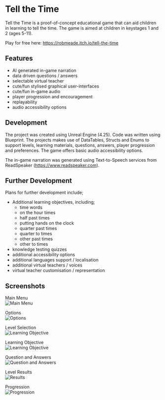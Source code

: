 # Tell the Time

Tell the Time is a proof-of-concept educational game that can aid children in learning to tell the time.  The game is aimed at children in keystages 1 and 2 (ages 5-11).

Play for free here:
https://robmeade.itch.io/tell-the-time

## Features

- AI generated in-game narration
- data driven questions / answers
- selectable virtual teacher
- cute/fun stylised graphical user-interfaces
- cute/fun in-game audio
- player progression and encouragement
- replayability
- audio accessibility options

## Development

The project was created using Unreal Engine (4.25).  Code was written using Blueprint.  The projects makes use of DataTables, Structs and Enums to support levels, learning materials, questions, answers, player progression and preferences.  The game offers basic audio accessibility options.

The in-game narration was generated using Text-to-Speech services from ReadSpeaker (https://www.readspeaker.com).

## Further Development

Plans for further development include;

- Additional learning objectives, including;
	- time words
	- on the hour times
	- half past times
	- putting hands on the clock
	- quarter past times
	- quarter to times
	- other past times
	- other to times
- knowledge testing quizzes
- additional accessibility options
- additional languages support / localisation
- additional virtual teachers / voices
- virtual teacher customisation / representation

## Screenshots

Main Menu<br/>
![Main Menu](/Images/MainMenu.png)

Options<br/>
![Options](/Images/Options.png)

Level Selection<br/>
![Learning Objective](/Images/LevelSelection.png)

Learning Objective<br/>
![Learning Objective](/Images/LearningObjective.png)

Question and Answers<br/>
![Question and Answers](/Images/QuestionAnswers.png)

Level Results<br/>
![Results](/Images/Results.png)

Progression<br/>
![Progression](/Images/Progression.png)



